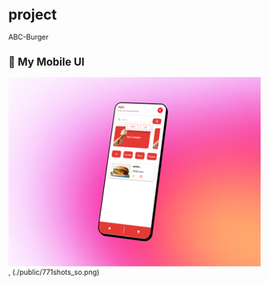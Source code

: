 # project

ABC-Burger

## 📱 My Mobile UI

![My App](./public/451shots_so.png), (./public/771shots_so.png)
